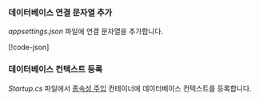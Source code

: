 <a name="cs"></a>
### <a name="add-a-database-connection-string"></a>데이터베이스 연결 문자열 추가

*appsettings.json* 파일에 연결 문자열을 추가합니다.

[!code-json[](../../tutorials/razor-pages/razor-pages-start/sample/RazorPagesMovie/appsettings_SQLite.json?highlight=8-10)]

<a name="reg"></a>
###  <a name="register-the-database-context"></a>데이터베이스 컨텍스트 등록

*Startup.cs* 파일에서 [종속성 주입](xref:fundamentals/dependency-injection) 컨테이너에 데이터베이스 컨텍스트를 등록합니다.
